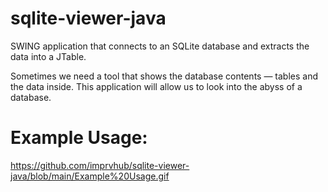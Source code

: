# sqlite-viewer-java
SWING application that connects to an SQLite database and extracts the data into a JTable.

Sometimes we need a tool that shows the database contents — tables and the data inside. This application will allow us to look into the abyss of a database.

# Example Usage:
https://github.com/imprvhub/sqlite-viewer-java/blob/main/Example%20Usage.gif
